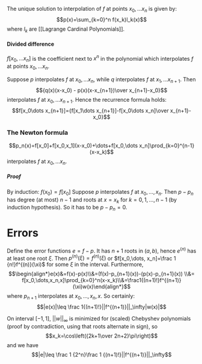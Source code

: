 The unique solution to interpolation of $f$ at points $x_0,\dots x_n$ is given by:
$$p(x)=\sum_{k=0}^n f(x_k)l_k(x)$$
where $l_k$ are [[Lagrange Cardinal Polynomials]].

#### Divided difference
$f[x_0,\dots x_n]$ is the coefficient next to $x^n$ 
in the polynomial which interpolates $f$ at points $x_0,\dots x_n$.

Suppose $p$ interpolates $f$ at $x_0,\dots x_n$, while $q$ interpolates $f$ at $x_1,\dots x_{n+1}$. Then 
$${q(x)(x-x_0) - p(x)(x-x_{n+1})\over x_{n+1}-x_0}$$
interpolates $f$ at $x_0,\dots x_{n+1}$. 
Hence the recurrence formula holds:
$$f[x_0\dots x_{n+1}]={f[x_1\dots x_{n+1}]-f[x_0\dots x_n]\over x_{n+1}-x_0}$$
### The Newton formula
$$p_n(x)=f[x_0]+f[x_0,x_1](x-x_0)+\dots+f[x_0,\dots x_n]\prod_{k=0}^{n-1}(x-x_k)$$
interpolates $f$ at $x_0,\dots x_n$.
##### Proof 
By induction: 
$f(x_0)=f[x_0]$
Suppose $p$ interpolates $f$ at $x_0,\dots, x_n$. 
Then $p-p_n$ has degree (at most) $n-1$ 
and roots at $x=x_k$ for $k=0,1,\dots, n-1$ (by induction hypothesis). 
So it has to be $p-p_n=0$.

# Errors
Define the error functions $e=f-p$. 
It has $n+1$ roots in $(a,b)$, hence $e^{(n)}$ has at least one root $\xi$. 
Then $p^{(n)}(\xi)=f^{(n)}(\xi)$ or $f[x_0,\dots, x_n]=\frac 1 {n!}f^{(n)}(\xi)$ for some $\xi$ in the interval.
Furthermore, $$\begin{align*}e(x)&=f(x)-p(x)\\&=(f(x)-p_{n+1}(x))-(p(x)-p_{n+1}(x)) \\&= f[x_0,\dots,x_n,x]\prod_{k=0}^n(x-x_k)\\&=\frac1{(n+1)!}f^{(n+1)}(\xi)w(x)\end{align*}$$
where $p_{n+1}$ interpolates at $x_0,\dots,x_n, x$.
So certainly:
$$|e(x)|\leq \frac 1{(n+1)!}||f^{(n+1)}||_\infty|w(x)|$$

On interval $[-1,1]$, $||w||_\infty$ is minimized for (scaled) Chebyshev polynomials 
(proof by contradiction, using that roots alternate in sign), so
$$x_k=\cos\left({2k+1\over 2n+2}\pi\right)$$
and we have
$$|e|\leq \frac 1 {2^n}\frac 1 {(n+1)!}||f^{(n+1)}||_\infty$$